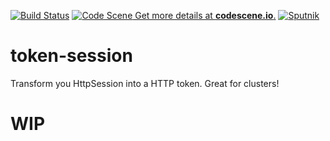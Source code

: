 [![Build Status](https://travis-ci.com/erdanielli/token-session.svg?branch=master)](https://travis-ci.com/erdanielli/token-session)
[![Code Scene](https://codescene.io/projects/4021/status.svg) Get more details at **codescene.io**.](https://codescene.io/projects/4021/jobs/latest-successful/results)
[![Sputnik](https://sputnik.ci/conf/badge)](https://sputnik.ci/app#/builds/erdanielli/token-session)

# token-session
Transform you HttpSession into a HTTP token. Great for clusters!

# WIP
